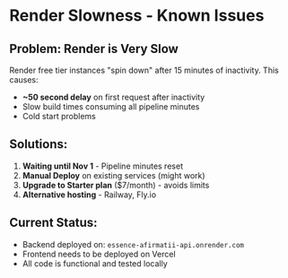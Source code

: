 # Render Slowness - Known Issues

## Problem: Render is Very Slow
Render free tier instances "spin down" after 15 minutes of inactivity. This causes:
- **~50 second delay** on first request after inactivity
- Slow build times consuming all pipeline minutes
- Cold start problems

## Solutions:
1. **Waiting until Nov 1** - Pipeline minutes reset
2. **Manual Deploy** on existing services (might work)
3. **Upgrade to Starter plan** ($7/month) - avoids limits
4. **Alternative hosting** - Railway, Fly.io

## Current Status:
- Backend deployed on: `essence-afirmatii-api.onrender.com`
- Frontend needs to be deployed on Vercel
- All code is functional and tested locally


